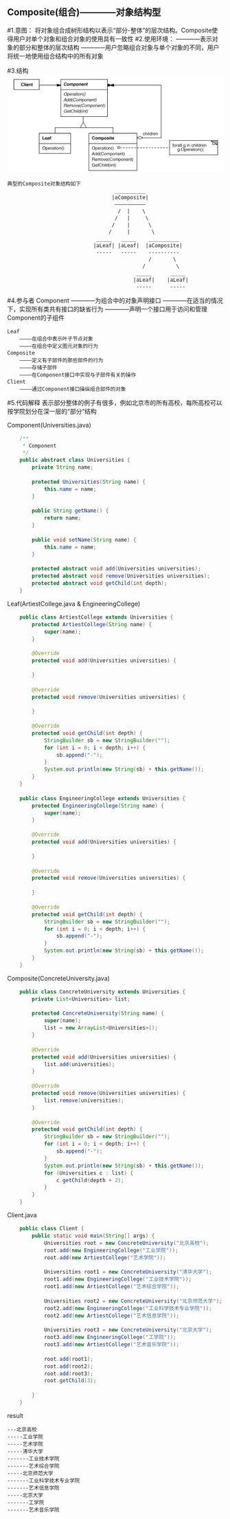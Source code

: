 Composite(组合)————对象结构型
-------------
#1.意图：
将对象组合成树形结构以表示“部分-整体”的层次结构。Composite使得用户对单个对象和组合对象的使用具有一致性
#2.使用环境：
    ————表示对象的部分和整体的层次结构
    ————用户忽略组合对象与单个对象的不同，用户将统一地使用组合结构中的所有对象



#3.结构
![github](https://github.com/IceDcap/Gof-DesignPatterns/blob/master/uml/Composite.JPG "Composite")
    
    典型的Composite对象结构如下    
                                       __________
                                      |aComposite|
                                       ——————————
                                        /  |    \
                                       /   |     \   
                                      /    |      \    
                                     /     |       \      
                                 _____   _____    __________
                                |aLeaf| |aLeaf|  |aComposite|  
                                 -----   -----    ----------
                                                  /       \                
                                                /          \
                                              _____      _____
                                             |aLeaf|    |aLeaf|
                                              -----      -----
#4.参与者
    Component
        ————为组合中的对象声明接口
        ————在适当的情况下，实现所有类共有接口的缺省行为
        ————声明一个接口用于访问和管理Component的子组件
        
    Leaf
        ————在组合中表示叶子节点对象
        ————在组合中定义图元对象的行为
    Composite
        ————定义有子部件的那些部件的行为
        ————存储子部件
        ————在Component接口中实现与子部件有关的操作
    Client
        ————通过Component接口操纵组合部件的对象
#5.代码解释
表示部分整体的例子有很多，例如北京市的所有高校，每所高校可以按学院划分在深一层的“部分”结构

Component(Universities.java)
    
```Java
    /**
     * Component
     */
    public abstract class Universities {
        private String name;
    
        protected Universities(String name) {
            this.name = name;
        }
    
        public String getName() {
            return name;
        }
    
        public void setName(String name) {
            this.name = name;
        }
    
        protected abstract void add(Universities universities);
        protected abstract void remove(Universities universities);
        protected abstract void getChild(int depth);
    }
```

Leaf(ArtiestCollege.java & EngineeringCollege)

```Java
    public class ArtiestCollege extends Universities {
        protected ArtiestCollege(String name) {
            super(name);
        }
    
        @Override
        protected void add(Universities universities) {
    
        }
    
        @Override
        protected void remove(Universities universities) {
    
        }
    
        @Override
        protected void getChild(int depth) {
            StringBuilder sb = new StringBuilder("");
            for (int i = 0; i < depth; i++) {
                sb.append("-");
            }
            System.out.println(new String(sb) + this.getName());
        }
    }
    
    public class EngineeringCollege extends Universities {
        protected EngineeringCollege(String name) {
            super(name);
        }
    
        @Override
        protected void add(Universities universities) {
    
        }
    
        @Override
        protected void remove(Universities universities) {
    
        }
    
        @Override
        protected void getChild(int depth) {
            StringBuilder sb = new StringBuilder("");
            for (int i = 0; i < depth; i++) {
                sb.append("-");
            }
            System.out.println(new String(sb) + this.getName());
        }
    }
```     
Composite(ConcreteUniversity.java)

```Java
    public class ConcreteUniversity extends Universities {
        private List<Universities> list;
    
        protected ConcreteUniversity(String name) {
            super(name);
            list = new ArrayList<Universities>();
        }
    
        @Override
        protected void add(Universities universities) {
            list.add(universities);
        }
    
        @Override
        protected void remove(Universities universities) {
            list.remove(universities);
        }
    
        @Override
        protected void getChild(int depth) {
            StringBuilder sb = new StringBuilder("");
            for (int i = 0; i < depth; i++) {
                sb.append("-");
            }
            System.out.println(new String(sb) + this.getName());
            for (Universities c : list) {
                c.getChild(depth + 2);
            }
        }
    }
```

Client.java
    
```Java
    public class Client {
        public static void main(String[] args) {
            Universities root = new ConcreteUniversity("北京高校");
            root.add(new EngineeringCollege("工业学院"));
            root.add(new ArtiestCollege("艺术学院"));
    
            Universities root1 = new ConcreteUniversity("清华大学");
            root1.add(new EngineeringCollege("工业技术学院"));
            root1.add(new ArtiestCollege("艺术综合学院"));
    
            Universities root2 = new ConcreteUniversity("北京师范大学");
            root2.add(new EngineeringCollege("工业科学技术专业学院"));
            root2.add(new ArtiestCollege("艺术信息学院"));
    
            Universities root3 = new ConcreteUniversity("北京大学");
            root3.add(new EngineeringCollege("工学院"));
            root3.add(new ArtiestCollege("艺术音乐学院"));
    
            root.add(root1);
            root.add(root2);
            root.add(root3);
            root.getChild(3);
    
        }
    }
```

result

    ---北京高校
    -----工业学院
    -----艺术学院
    -----清华大学
    -------工业技术学院
    -------艺术综合学院
    -----北京师范大学
    -------工业科学技术专业学院
    -------艺术信息学院
    -----北京大学
    -------工学院
    -------艺术音乐学院
    
    